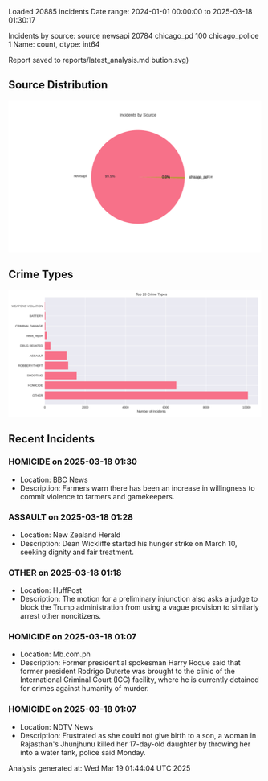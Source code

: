 
Loaded 20885 incidents
Date range: 2024-01-01 00:00:00 to 2025-03-18 01:30:17

Incidents by source:
source
newsapi           20784
chicago_pd          100
chicago_police        1
Name: count, dtype: int64

Report saved to reports/latest_analysis.md
bution.svg)

## Source Distribution
![Source Distribution](images/source_distribution.svg)

## Crime Types
![Crime Types](images/crime_types.svg)

## Recent Incidents

### HOMICIDE on 2025-03-18 01:30
- Location: BBC News
- Description: Farmers warn there has been an increase in willingness to commit violence to farmers and gamekeepers.


### ASSAULT on 2025-03-18 01:28
- Location: New Zealand Herald
- Description: Dean Wickliffe started his hunger strike on March 10, seeking dignity and fair treatment.


### OTHER on 2025-03-18 01:18
- Location: HuffPost
- Description: The motion for a preliminary injunction also asks a judge to block the Trump administration from using a vague provision to similarly arrest other noncitizens.


### HOMICIDE on 2025-03-18 01:07
- Location: Mb.com.ph
- Description: Former presidential spokesman Harry Roque said that former president Rodrigo Duterte was brought to the clinic of the International Criminal Court (ICC) facility, where he is currently detained for crimes against humanity of murder.&nbsp;


### HOMICIDE on 2025-03-18 01:07
- Location: NDTV News
- Description: Frustrated as she could not give birth to a son, a woman in Rajasthan&#039;s Jhunjhunu killed her 17-day-old daughter by throwing her into a water tank, police said Monday.

Analysis generated at: Wed Mar 19 01:44:04 UTC 2025

